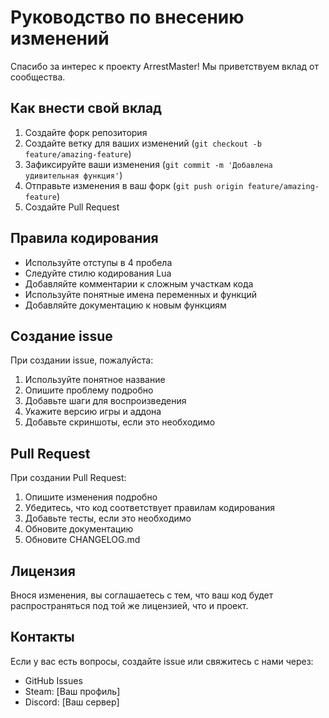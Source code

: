 # Руководство по внесению изменений

Спасибо за интерес к проекту ArrestMaster! Мы приветствуем вклад от сообщества.

## Как внести свой вклад

1. Создайте форк репозитория
2. Создайте ветку для ваших изменений (`git checkout -b feature/amazing-feature`)
3. Зафиксируйте ваши изменения (`git commit -m 'Добавлена удивительная функция'`)
4. Отправьте изменения в ваш форк (`git push origin feature/amazing-feature`)
5. Создайте Pull Request

## Правила кодирования

- Используйте отступы в 4 пробела
- Следуйте стилю кодирования Lua
- Добавляйте комментарии к сложным участкам кода
- Используйте понятные имена переменных и функций
- Добавляйте документацию к новым функциям

## Создание issue

При создании issue, пожалуйста:
1. Используйте понятное название
2. Опишите проблему подробно
3. Добавьте шаги для воспроизведения
4. Укажите версию игры и аддона
5. Добавьте скриншоты, если это необходимо

## Pull Request

При создании Pull Request:
1. Опишите изменения подробно
2. Убедитесь, что код соответствует правилам кодирования
3. Добавьте тесты, если это необходимо
4. Обновите документацию
5. Обновите CHANGELOG.md

## Лицензия

Внося изменения, вы соглашаетесь с тем, что ваш код будет распространяться под той же лицензией, что и проект.

## Контакты

Если у вас есть вопросы, создайте issue или свяжитесь с нами через:
- GitHub Issues
- Steam: [Ваш профиль]
- Discord: [Ваш сервер] 
